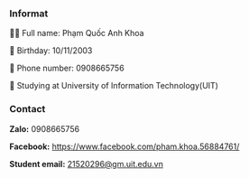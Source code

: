 ### Informat

💁‍♂️ Full name: Phạm Quốc Anh Khoa

🍰 Birthday: 10/11/2003

📲 Phone number: 0908665756

🏫 Studying at University of Information Technology(UIT)


### Contact
**Zalo:** 0908665756

**Facebook:** https://www.facebook.com/pham.khoa.56884761/

**Student email:** 21520296@gm.uit.edu.vn

